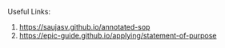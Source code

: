 Useful Links: <br>
1. https://saujasv.github.io/annotated-sop
2. https://epic-guide.github.io/applying/statement-of-purpose
